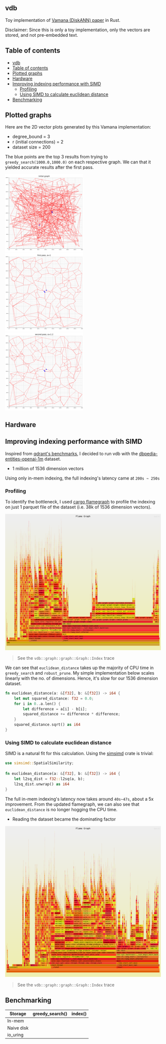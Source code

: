 
## vdb

Toy implementation of [Vamana (DiskANN) paper](https://proceedings.neurips.cc/paper/2019/file/09853c7fb1d3f8ee67a61b6bf4a7f8e6-Paper.pdf) in Rust.

Disclaimer: Since this is only a toy implementation, only the vectors are stored, and not pre-embedded text.


## Table of contents
- [vdb](#vdb)
- [Table of contents](#table-of-contents)
- [Plotted graphs](#plotted-graphs)
- [Hardware](#hardware)
- [Improving indexing performance with SIMD](#improving-indexing-performance-with-simd)
  - [Profiling](#profiling)
  - [Using SIMD to calculate euclidean distance](#using-simd-to-calculate-euclidean-distance)
- [Benchmarking](#benchmarking)

## Plotted graphs

Here are the 2D vector plots generated by this Vamana implementation:

- degree_bound = 3
- r (initial connections) = 2
- dataset size = 200

The blue points are the top 3 results from trying to `greedy_search(1000.0,1000.0)` on each respective graph. We can that it yielded accurate results after the first pass.

<img src="static/graph-initial.png" alt="Initial Graph" width="50%">

<img src="static/graph-1.png" alt="First Pass, α=1" width="50%">

<img src="static/graph-2.png" alt="Second Pass, α=2" width="50%">

## Hardware


## Improving indexing performance with SIMD

Inspired from [qdrant's benchmarks](https://qdrant.tech/benchmarks/), I decided to run vdb with the [dbpedia-entities-openai-1m](https://huggingface.co/datasets/KShivendu/dbpedia-entities-openai-1M) dataset.

- 1 million of 1536 dimension vectors

Using only in-mem indexing, the full indexing's latency came at `200s ~ 250s`

### Profiling

To identify the bottleneck, I used [cargo flamegraph](https://github.com/flamegraph-rs/flamegraph) to profile the indexing on just 1 parquet file of the dataset (i.e. 38k of 1536 dimension vectors).

<img src="static/before_simd_euclidean_distance_flamegraph.svg" alt="flamegraph" width="100%">

> See the `vdb::graph::graph::Graph::Index` trace

We can see that `euclidean_distance` takes up the majority of CPU time in `greedy_search` and `robust_prune`.
My simple implementation below scales linearly with the no. of dimensions. Hence, it's slow for our 1536 dimension dataset.

```rust
fn euclidean_distance(a: &[f32], b: &[f32]) -> i64 {
    let mut squared_distance: f32 = 0.0;
    for i in 0..a.len() {
        let difference = a[i] - b[i];
        squared_distance += difference * difference;
    }
    squared_distance.sqrt() as i64
}
```

### Using SIMD to calculate euclidean distance

SIMD is a natural fit for this calculation. Using the [simsimd](https://docs.rs/simsimd/latest/simsimd/index.html) crate is trivial:

```rust
use simsimd::SpatialSimilarity;

fn euclidean_distance(a: &[f32], b: &[f32]) -> i64 {
    let l2sq_dist = f32::l2sq(a, b); 
    l2sq_dist.unwrap() as i64
}
```

The full in-mem indexing's latency now takes around `40s~47s`, about a 5x improvement. From the updated flamegraph, we can also see that `euclidean_distance` is no longer hogging the CPU time.

- Reading the dataset became the dominating factor

<img src="static/after_simd_flamegraph.svg" alt="flamegraph" width="100%">

> See the `vdb::graph::graph::Graph::Index` trace

## Benchmarking

| Storage    | greedy_search() | index() |
|------------|-----------------|---------|
| In-mem     |                 |         |
| Naive disk |                 |         |
| io_uring   |                 |         |
